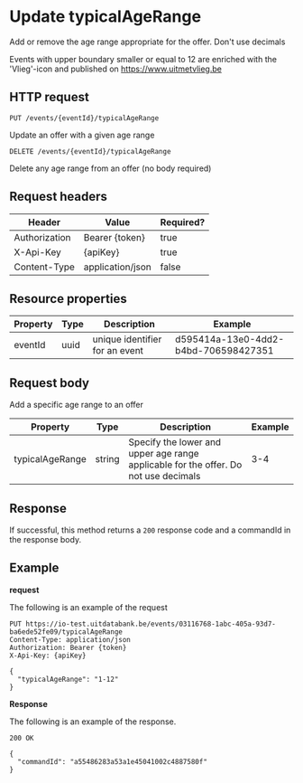 ---
---

# Update typicalAgeRange

Add or remove the age range appropriate for the offer.
Don't use decimals

Events with upper boundary smaller or equal to 12 are enriched with the 'Vlieg'-icon and published on https://www.uitmetvlieg.be

## HTTP request

```
PUT /events/{eventId}/typicalAgeRange
```

Update an offer with a given age range

```
DELETE /events/{eventId}/typicalAgeRange
```

Delete any age range from an offer (no body required)

## Request headers

| Header        | Value            | Required? |
| ------------- | ---------------- | --------- |
| Authorization | Bearer {token}   | true      |
| X-Api-Key     | {apiKey}         | true      |
| Content-Type  | application/json | false     |

## Resource properties

| Property	| Type | Description | Example |
|--|--|--|--|
| eventId	| uuid | unique identifier for an event | d595414a-13e0-4dd2-b4bd-706598427351 |

## Request body

Add a specific age range to an offer

| Property	| Type | Description | Example |
|--|--|--|--|
| typicalAgeRange | string | Specify the lower and upper age range applicable for the offer. Do not use decimals | 3-4 |


## Response

If successful, this method returns a `200` response code and a commandId in the response body.

## Example

**request**

The following is an example of the request

```
PUT https://io-test.uitdatabank.be/events/03116768-1abc-405a-93d7-ba6ede52fe09/typicalAgeRange
Content-Type: application/json
Authorization: Bearer {token}
X-Api-Key: {apiKey}

{
  "typicalAgeRange": "1-12"
}
```

**Response**

The following is an example of the response.

```
200 OK

{
  "commandId": "a55486283a53a1e45041002c4887580f"
}
```
